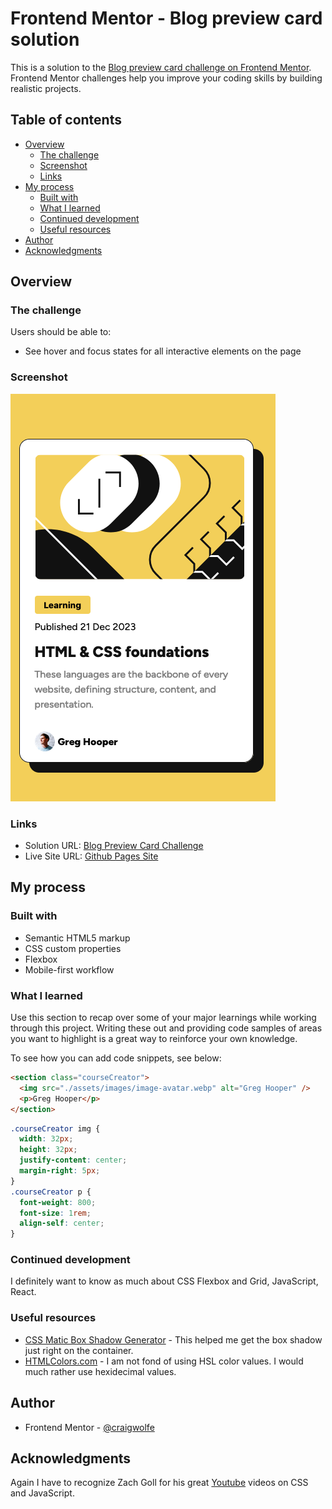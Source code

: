 # Frontend Mentor - Blog preview card solution

This is a solution to the [Blog preview card challenge on Frontend Mentor](https://www.frontendmentor.io/challenges/blog-preview-card-ckPaj01IcS). Frontend Mentor challenges help you improve your coding skills by building realistic projects.

## Table of contents

- [Overview](#overview)
  - [The challenge](#the-challenge)
  - [Screenshot](#screenshot)
  - [Links](#links)
- [My process](#my-process)
  - [Built with](#built-with)
  - [What I learned](#what-i-learned)
  - [Continued development](#continued-development)
  - [Useful resources](#useful-resources)
- [Author](#author)
- [Acknowledgments](#acknowledgments)

## Overview

### The challenge

Users should be able to:

- See hover and focus states for all interactive elements on the page

### Screenshot

![](./assets/images/screenshot.png)

### Links

- Solution URL: [Blog Preview Card Challenge](https://www.frontendmentor.io/solutions/blog-preview-card-challenge-jj7qsyB0BS)
- Live Site URL: [Github Pages Site](https://craigwolfe.github.io/blog-review-card-challenge/)

## My process

### Built with

- Semantic HTML5 markup
- CSS custom properties
- Flexbox
- Mobile-first workflow

### What I learned

Use this section to recap over some of your major learnings while working through this project. Writing these out and providing code samples of areas you want to highlight is a great way to reinforce your own knowledge.

To see how you can add code snippets, see below:

```html
<section class="courseCreator">
  <img src="./assets/images/image-avatar.webp" alt="Greg Hooper" />
  <p>Greg Hooper</p>
</section>
```

```css
.courseCreator img {
  width: 32px;
  height: 32px;
  justify-content: center;
  margin-right: 5px;
}
.courseCreator p {
  font-weight: 800;
  font-size: 1rem;
  align-self: center;
}
```

### Continued development

I definitely want to know as much about CSS Flexbox and Grid, JavaScript, React.

### Useful resources

- [CSS Matic Box Shadow Generator](https://www.cssmatic.com/box-shadow) - This helped me get the box shadow just right on the container.
- [HTMLColors.com](https://htmlcolors.com/hsl-to-hex) - I am not fond of using HSL color values. I would much rather use hexidecimal values.

## Author

- Frontend Mentor - [@craigwolfe](https://www.frontendmentor.io/profile/craigwolfe)

## Acknowledgments

Again I have to recognize Zach Goll for his great [Youtube](https://htmlcolors.com/hsl-to-hex) videos on CSS and JavaScript.
